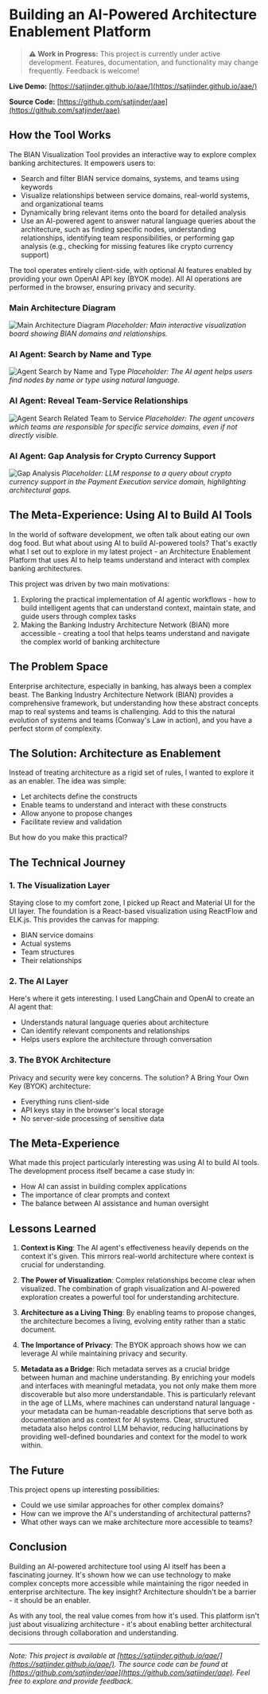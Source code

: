 # Building an AI-Powered Architecture Enablement Platform

> **⚠️ Work in Progress:** This project is currently under active development. Features, documentation, and functionality may change frequently. Feedback is welcome!

**Live Demo:** [https://satjinder.github.io/aae/](https://satjinder.github.io/aae/)

**Source Code:** [https://github.com/satjinder/aae](https://github.com/satjinder/aae)

## How the Tool Works

The BIAN Visualization Tool provides an interactive way to explore complex banking architectures. It empowers users to:
- Search and filter BIAN service domains, systems, and teams using keywords
- Visualize relationships between service domains, real-world systems, and organizational teams
- Dynamically bring relevant items onto the board for detailed analysis
- Use an AI-powered agent to answer natural language queries about the architecture, such as finding specific nodes, understanding relationships, identifying team responsibilities, or performing gap analysis (e.g., checking for missing features like crypto currency support)

The tool operates entirely client-side, with optional AI features enabled by providing your own OpenAI API key (BYOK mode). All AI operations are performed in the browser, ensuring privacy and security.

### Main Architecture Diagram
![Main Architecture Diagram](assets/diagram.png)
*Placeholder: Main interactive visualization board showing BIAN domains and relationships.*

### AI Agent: Search by Name and Type
![Agent Search by Name and Type](assets/agent%20searching%20node%20by%20name%20anbd%20type.png)
*Placeholder: The AI agent helps users find nodes by name or type using natural language.*

### AI Agent: Reveal Team-Service Relationships
![Agent Search Related Team to Service](assets/agent%20search%20related%20team%20to%20the%20service%20on%20the%20diagram.png)
*Placeholder: The agent uncovers which teams are responsible for specific service domains, even if not directly visible.*

### AI Agent: Gap Analysis for Crypto Currency Support
![Gap Analysis](assets/gap_analysis.png)
*Placeholder: LLM response to a query about crypto currency support in the Payment Execution service domain, highlighting architectural gaps.*

## The Meta-Experience: Using AI to Build AI Tools

In the world of software development, we often talk about eating our own dog food. But what about using AI to build AI-powered tools? That's exactly what I set out to explore in my latest project - an Architecture Enablement Platform that uses AI to help teams understand and interact with complex banking architectures.

This project was driven by two main motivations:
1. Exploring the practical implementation of AI agentic workflows - how to build intelligent agents that can understand context, maintain state, and guide users through complex tasks
2. Making the Banking Industry Architecture Network (BIAN) more accessible - creating a tool that helps teams understand and navigate the complex world of banking architecture

## The Problem Space

Enterprise architecture, especially in banking, has always been a complex beast. The Banking Industry Architecture Network (BIAN) provides a comprehensive framework, but understanding how these abstract concepts map to real systems and teams is challenging. Add to this the natural evolution of systems and teams (Conway's Law in action), and you have a perfect storm of complexity.

## The Solution: Architecture as Enablement

Instead of treating architecture as a rigid set of rules, I wanted to explore it as an enabler. The idea was simple:
- Let architects define the constructs
- Enable teams to understand and interact with these constructs
- Allow anyone to propose changes
- Facilitate review and validation

But how do you make this practical?

## The Technical Journey

### 1. The Visualization Layer
Staying close to my comfort zone, I picked up React and Material UI for the UI layer. The foundation is a React-based visualization using ReactFlow and ELK.js. This provides the canvas for mapping:
- BIAN service domains
- Actual systems
- Team structures
- Their relationships

### 2. The AI Layer
Here's where it gets interesting. I used LangChain and OpenAI to create an AI agent that:
- Understands natural language queries about architecture
- Can identify relevant components and relationships
- Helps users explore the architecture through conversation

### 3. The BYOK Architecture
Privacy and security were key concerns. The solution? A Bring Your Own Key (BYOK) architecture:
- Everything runs client-side
- API keys stay in the browser's local storage
- No server-side processing of sensitive data

## The Meta-Experience

What made this project particularly interesting was using AI to build AI tools. The development process itself became a case study in:
- How AI can assist in building complex applications
- The importance of clear prompts and context
- The balance between AI assistance and human oversight

## Lessons Learned

1. **Context is King**: The AI agent's effectiveness heavily depends on the context it's given. This mirrors real-world architecture where context is crucial for understanding.

2. **The Power of Visualization**: Complex relationships become clear when visualized. The combination of graph visualization and AI-powered exploration creates a powerful tool for understanding architecture.

3. **Architecture as a Living Thing**: By enabling teams to propose changes, the architecture becomes a living, evolving entity rather than a static document.

4. **The Importance of Privacy**: The BYOK approach shows how we can leverage AI while maintaining privacy and security.

5. **Metadata as a Bridge**: Rich metadata serves as a crucial bridge between human and machine understanding. By enriching your models and interfaces with meaningful metadata, you not only make them more discoverable but also more understandable. This is particularly relevant in the age of LLMs, where machines can understand natural language - your metadata can be human-readable descriptions that serve both as documentation and as context for AI systems. Clear, structured metadata also helps control LLM behavior, reducing hallucinations by providing well-defined boundaries and context for the model to work within.

## The Future

This project opens up interesting possibilities:
- Could we use similar approaches for other complex domains?
- How can we improve the AI's understanding of architectural patterns?
- What other ways can we make architecture more accessible to teams?

## Conclusion

Building an AI-powered architecture tool using AI itself has been a fascinating journey. It's shown how we can use technology to make complex concepts more accessible while maintaining the rigor needed in enterprise architecture. The key insight? Architecture shouldn't be a barrier - it should be an enabler.

As with any tool, the real value comes from how it's used. This platform isn't just about visualizing architecture - it's about enabling better architectural decisions through collaboration and understanding.

---

*Note: This project is available at [https://satjinder.github.io/aae/](https://satjinder.github.io/aae/). The source code can be found at [https://github.com/satjinder/aae](https://github.com/satjinder/aae). Feel free to explore and provide feedback.*